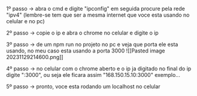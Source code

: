

1º passo -> abra o cmd e digite "ipconfig" em seguida procure pela rede "ipv4" (lembre-se tem que ser a mesma internet que voce esta usando no celular e no pc)

2º passo -> copie o ip e abra o chrome no celular e digite o ip

3º passo -> de um npm run no projeto no pc e veja que porta ele esta usando, no meu caso esta usando a porta 3000
![[Pasted image 20231129214600.png]]

4º passo -> no celular com o chrome aberto e o ip ja digitado no final do ip digite ":3000", ou seja ele ficara assim "168.150.15.10:3000" exemplo...

5º passo -> pronto, voce esta rodando um localhost no celular